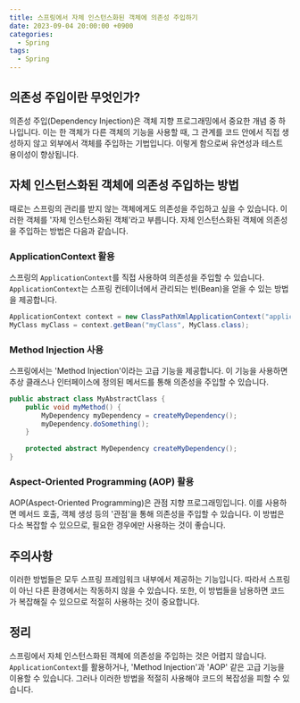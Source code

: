 ```yaml
---
title: 스프링에서 자체 인스턴스화된 객체에 의존성 주입하기
date: 2023-09-04 20:00:00 +0900
categories:
  - Spring
tags:
  - Spring
---
```

## 의존성 주입이란 무엇인가?

의존성 주입(Dependency Injection)은 객체 지향 프로그래밍에서 중요한 개념 중 하나입니다. 이는 한 객체가 다른 객체의 기능을 사용할 때, 그 관계를 코드 안에서 직접 생성하지 않고 외부에서 객체를 주입하는 기법입니다. 이렇게 함으로써 유연성과 테스트 용이성이 향상됩니다.

## 자체 인스턴스화된 객체에 의존성 주입하는 방법

때로는 스프링의 관리를 받지 않는 객체에게도 의존성을 주입하고 싶을 수 있습니다. 이러한 객체를 '자체 인스턴스화된 객체'라고 부릅니다. 자체 인스턴스화된 객체에 의존성을 주입하는 방법은 다음과 같습니다.

### ApplicationContext 활용

스프링의 `ApplicationContext`를 직접 사용하여 의존성을 주입할 수 있습니다. `ApplicationContext`는 스프링 컨테이너에서 관리되는 빈(Bean)을 얻을 수 있는 방법을 제공합니다.

```java
ApplicationContext context = new ClassPathXmlApplicationContext("applicationContext.xml");
MyClass myClass = context.getBean("myClass", MyClass.class);
```

### Method Injection 사용

스프링에서는 'Method Injection'이라는 고급 기능을 제공합니다. 이 기능을 사용하면 추상 클래스나 인터페이스에 정의된 메서드를 통해 의존성을 주입할 수 있습니다.

```java
public abstract class MyAbstractClass {
    public void myMethod() {
        MyDependency myDependency = createMyDependency();
        myDependency.doSomething();
    }
    
    protected abstract MyDependency createMyDependency();
}
```

### Aspect-Oriented Programming (AOP) 활용

AOP(Aspect-Oriented Programming)은 관점 지향 프로그래밍입니다. 이를 사용하면 메서드 호출, 객체 생성 등의 '관점'을 통해 의존성을 주입할 수 있습니다. 이 방법은 다소 복잡할 수 있으므로, 필요한 경우에만 사용하는 것이 좋습니다.

## 주의사항

이러한 방법들은 모두 스프링 프레임워크 내부에서 제공하는 기능입니다. 따라서 스프링이 아닌 다른 환경에서는 작동하지 않을 수 있습니다. 또한, 이 방법들을 남용하면 코드가 복잡해질 수 있으므로 적절히 사용하는 것이 중요합니다.

## 정리

스프링에서 자체 인스턴스화된 객체에 의존성을 주입하는 것은 어렵지 않습니다. `ApplicationContext`를 활용하거나, 'Method Injection'과 'AOP' 같은 고급 기능을 이용할 수 있습니다. 그러나 이러한 방법을 적절히 사용해야 코드의 복잡성을 피할 수 있습니다.